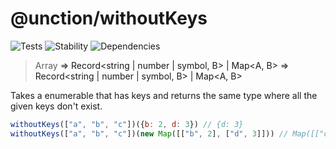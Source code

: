 # @unction/withoutKeys

![Tests][BADGE_TRAVIS]
![Stability][BADGE_STABILITY]
![Dependencies][BADGE_DEPENDENCY]

> Array<A> => Record<string | number | symbol, B> | Map<A, B> => Record<string | number | symbol, B> | Map<A, B>

Takes a enumerable that has keys and returns the same type where all the given keys don't exist.

``` javascript
withoutKeys(["a", "b", "c"])({b: 2, d: 3}) // {d: 3}
withoutKeys(["a", "b", "c"])(new Map([["b", 2], ["d", 3]])) // Map([["d", 3]]))
```

[BADGE_TRAVIS]: https://img.shields.io/travis/unctionjs/withoutKeys.svg?maxAge=2592000&style=flat-square
[BADGE_STABILITY]: https://img.shields.io/badge/stability-strong-green.svg?maxAge=2592000&style=flat-square
[BADGE_DEPENDENCY]: https://img.shields.io/david/unctionjs/withoutKeys.svg?maxAge=2592000&style=flat-square
